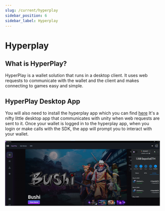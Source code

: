 ```yaml
---
slug: /current/hyperplay
sidebar_position: 6
sidebar_label: Hyperplay
---
```


# Hyperplay

## What is HyperPlay?

HyperPlay is a wallet solution that runs in a desktop client. It uses web requests to communicate with the wallet and the client and makes connecting to games easy and simple.

## HyperPlay Desktop App

You will also need to install the hyperplay app which you can find [here](https://www.hyperplay.xyz/downloads?utm_source=docs&utm_medium=documentation&utm_campaign=chainsafe_gaming_docs) It's a nifty little desktop app that communicates with unity when web requests are sent to it. Once your wallet is logged in to the hyperplay app, when you login or make calls with the SDK, the app will prompt you to interact with your wallet.

![](assets/wallets/hyperplay/hyperplay-app.png)
